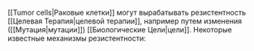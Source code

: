 [[Tumor cells|Раковые клетки]] могут вырабатывать резистентность [[Целевая Терапия|целевой терапии]], например путем изменения ([[Мутация|мутации]]) [[Биологические Цели|цели]].
Некоторые известные механизмы резистентности:
